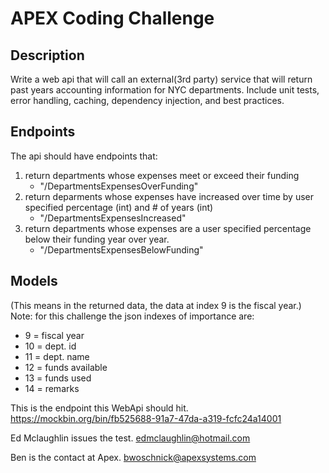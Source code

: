 ﻿# APEX Coding Challenge

## Description
Write a web api that will call an external(3rd party) service that will return past years accounting information for NYC departments.  Include unit tests, error handling, caching, dependency injection, and best practices. 

## Endpoints
The api should have endpoints that: 
   1. return departments whose expenses meet or exceed their funding
      - "/DepartmentsExpensesOverFunding"
   2. return deparments whose expenses have increased over time by user specified percentage (int) and # of years (int)
      - "/DepartmentsExpensesIncreased"
   3. return departments whose expenses are a user specified percentage below their funding year over year.
      - "/DepartmentsExpensesBelowFunding"
   
## Models
(This means in the returned data, the data at index 9 is the fiscal year.)
Note: for this challenge the json indexes of importance are: 
   - 9 = fiscal year 
   - 10 = dept. id
   - 11 = dept. name
   - 12 = funds available
   - 13 = funds used
   - 14 = remarks
   
This is the endpoint this WebApi should hit.
https://mockbin.org/bin/fb525688-91a7-47da-a319-fcfc24a14001

Ed Mclaughlin issues the test.
edmclaughlin@hotmail.com

Ben is the contact at Apex.
bwoschnick@apexsystems.com


